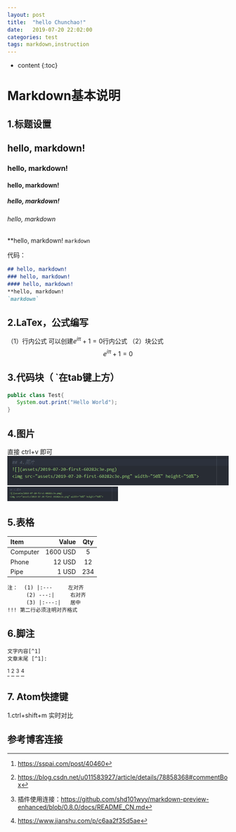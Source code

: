 ```yaml
---
layout: post
title:  "hello Chunchao!"
date:   2019-07-20 22:02:00
categories: test
tags: markdown,instruction
---
```


* content
{:toc}

# Markdown基本说明

## 1.标题设置

## hello, markdown!
### hello, markdown!
#### hello, markdown!
##### hello, markdown!
###### hello, markdown
**hello, markdown!
`markdown`

代码：
```md
## hello, markdown!
### hello, markdown!
#### hello, markdown!
**hello, markdown!
`markdown`
```


## 2.LaTex，公式编写
（1）行内公式
可以创建$e ^ {i\pi} + 1 = 0$行内公式
（2）块公式
$$e ^ {i\pi} + 1 = 0$$



## 3.代码块（ `在tab键上方）

```java
public class Test{
   System.out.print("Hello World");
}
```

## 4.图片
直接 ctrl+v 即可
![](assets/2019-07-20-first-0d004216.png)
<img src="assets/2019-07-20-first-0d004216.png" width="50%" height="50%">


## 5.表格
|Item    |Value   |Qty   |
|:----   |----:   |:----:|
|Computer|1600 USD|5     |
|Phone   |12 USD  |12    |
|Pipe    | 1 USD  |234   |

```
注：  (1) |:---     左对齐
      (2) ---:|     右对齐
      (3) |:---:|   居中
!!! 第二行必须注明对齐格式
```

## 6.脚注
```
文字内容[^1]
文章末尾 [^1]:
```
[^1]
[^2]
[^3]
[^4]

## 7. Atom快捷键
1.ctrl+shift+m 实时对比



## 参考博客连接
[^1]:https://sspai.com/post/40460
[^2]:https://blog.csdn.net/u011583927/article/details/78858368#commentBox
[^3]:插件使用连接：https://github.com/shd101wyy/markdown-preview-enhanced/blob/0.8.0/docs/README_CN.md
[^4]:https://www.jianshu.com/p/c6aa2f35d5ae
